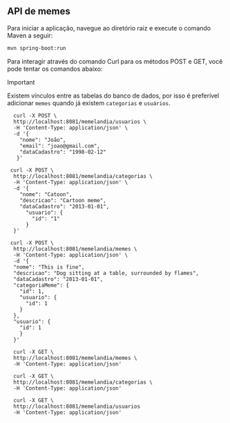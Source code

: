 ## API de memes

Para iniciar a aplicação, navegue ao diretório raiz e execute o comando Maven a seguir:
```sh
mvn spring-boot:run
```

Para interagir através do comando Curl para os métodos POST e GET, você pode tentar os comandos abaixo:

> [!IMPORTANT]
> Existem vínculos entre as tabelas do banco de dados, por isso é preferível adicionar `memes` quando já existem `categorias` e `usuários`.
```
  curl -X POST \
  http://localhost:8081/memelandia/usuarios \
  -H 'Content-Type: application/json' \
  -d '{
    "nome": "João",
    "email": "joao@gmail.com",
    "dataCadastro": "1998-02-12"
   }'
```
```  
 curl -X POST \
  http://localhost:8081/memelandia/categorias \
  -H 'Content-Type: application/json' \
  -d '{
    "nome": "Catoon",
    "descricao": "Cartoon meme",
    "dataCadastro": "2013-01-01",
      "usuario": {
    	"id": "1"
      }
  }'
```
```
 curl -X POST \
  http://localhost:8081/memelandia/memes \
  -H 'Content-Type: application/json' \
  -d '{
  "nome": "This is fine",
  "descricao": "Dog sitting at a table, surrounded by flames",
  "dataCadastro": "2013-01-01",
  "categoriaMeme": {
    "id": 1,
    "usuario": {
      "id": 1
    }
  },
  "usuario": {
    "id": 1
    }
  }'
```
```  
  curl -X GET \
  http://localhost:8081/memelandia/memes \
  -H 'Content-Type: application/json'
```
``` 
  curl -X GET \
  http://localhost:8081/memelandia/categorias \
  -H 'Content-Type: application/json'
```
```
  curl -X GET \
  http://localhost:8081/memelandia/usuarios
  -H 'Content-Type: application/json'
```
